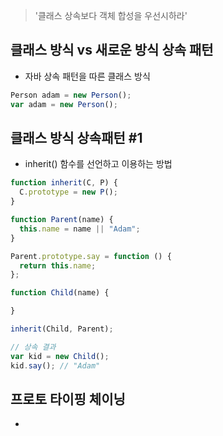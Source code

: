 > '클래스 상속보다 객체 합성을 우선시하라'

## 클래스 방식 vs 새로운 방식 상속 패턴
- 자바 상속 패턴을 따른 클래스 방식

``` javascript
Person adam = new Person();
var adam = new Person();
```

## 클래스 방식 상속패턴 #1
- inherit() 함수를 선언하고 이용하는 방법

``` javascript
function inherit(C, P) {
  C.prototype = new P();
}

function Parent(name) {
  this.name = name || "Adam";
}

Parent.prototype.say = function () {
  return this.name;
};

function Child(name) {

}

inherit(Child, Parent);

// 상속 결과
var kid = new Child();
kid.say(); // "Adam"
```

## 프로토 타이핑 체이닝
-
